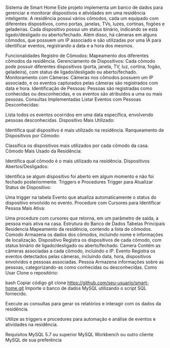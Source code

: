 Sistema de Smart Home
Este projeto implementa um banco de dados para gerenciar e monitorar dispositivos e atividades em uma residência inteligente. A residência possui vários cômodos, cada um equipado com diferentes dispositivos, como portas, janelas, TVs, luzes, cortinas, fogões e geladeiras. Cada dispositivo possui um status binário, indicando se está ligado/desligado ou aberto/fechado. Além disso, há câmeras em alguns cômodos, que possuem um IP associado e são utilizadas por uma IA para identificar eventos, registrando a data e a hora dos mesmos.

Funcionalidades
Registro de Cômodos: Mapeamento dos diferentes cômodos da residência.
Gerenciamento de Dispositivos: Cada cômodo pode possuir diferentes dispositivos (porta, janela, TV, luz, cortina, fogão, geladeira), com status de ligado/desligado ou aberto/fechado.
Monitoramento com Câmeras: Câmeras nos cômodos possuem um IP associado, e os eventos capturados pelas câmeras são registrados com data e hora.
Identificação de Pessoas: Pessoas são registradas como conhecidas ou desconhecidas, e os eventos são atribuídos a uma ou mais pessoas.
Consultas Implementadas
Listar Eventos com Pessoas Desconhecidas:

Lista todos os eventos ocorridos em uma data específica, envolvendo pessoas desconhecidas.
Dispositivo Mais Utilizado:

Identifica qual dispositivo é mais utilizado na residência.
Ranqueamento de Dispositivos por Cômodo:

Classifica os dispositivos mais utilizados por cada cômodo da casa.
Cômodo Mais Usado da Residência:

Identifica qual cômodo é o mais utilizado na residência.
Dispositivos Abertos/Desligados:

Identifica se algum dispositivo foi aberto em algum momento e não foi fechado posteriormente.
Triggers e Procedures
Trigger para Atualizar Status de Dispositivo:

Uma trigger na tabela Evento que atualiza automaticamente o status do dispositivo envolvido no evento.
Procedure com Cursores para Identificar Pessoa Mais Ativa:

Uma procedure com cursores que retorna, em um parâmetro de saída, a pessoa mais ativa na casa.
Estrutura do Banco de Dados
Tabelas Principais
Residencia
Mapeamento da residência, contendo a lista de cômodos.
Comodo
Armazena os dados dos cômodos, incluindo nome e informações de localização.
Dispositivo
Registra os dispositivos de cada cômodo, com status binário de ligado/desligado ou aberto/fechado.
Camera
Contém as câmeras associadas a cada cômodo, incluindo o IP.
Evento
Registra os eventos detectados pelas câmeras, incluindo data, hora, dispositivos envolvidos e pessoas associadas.
Pessoa
Armazena informações sobre as pessoas, categorizando-as como conhecidas ou desconhecidas.
Como Usar
Clone o repositório:

bash
Copiar código
git clone https://github.com/seu-usuario/smart-home.git
Importe o banco de dados MySQL utilizando o script SQL fornecido.

Execute as consultas para gerar os relatórios e interagir com os dados da residência.

Utilize as triggers e procedures para automação e análise de eventos e atividades na residência.

Requisitos
MySQL 5.7 ou superior
MySQL Workbench ou outro cliente MySQL de sua preferência
